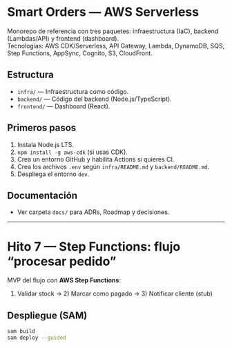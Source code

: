 # Smart Orders — AWS Serverless

Monorepo de referencia con tres paquetes: infraestructura (IaC), backend (Lambdas/API) y frontend (dashboard).  
Tecnologías: AWS CDK/Serverless, API Gateway, Lambda, DynamoDB, SQS, Step Functions, AppSync, Cognito, S3, CloudFront.

## Estructura
- `infra/` — Infraestructura como código.
- `backend/` — Código del backend (Node.js/TypeScript).
- `frontend/` — Dashboard (React).

## Primeros pasos
1. Instala Node.js LTS.
2. `npm install -g aws-cdk` (si usas CDK).
3. Crea un entorno GitHub y habilita Actions si quieres CI.
4. Crea los archivos `.env` según `infra/README.md` y `backend/README.md`.
5. Despliega el entorno `dev`.

## Documentación
- Ver carpeta `docs/` para ADRs, Roadmap y decisiones.

---

# Hito 7 — Step Functions: flujo “procesar pedido”

MVP del flujo con **AWS Step Functions**:
1) Validar stock → 2) Marcar como pagado → 3) Notificar cliente (stub)

## Despliegue (SAM)
```bash
sam build
sam deploy --guided

